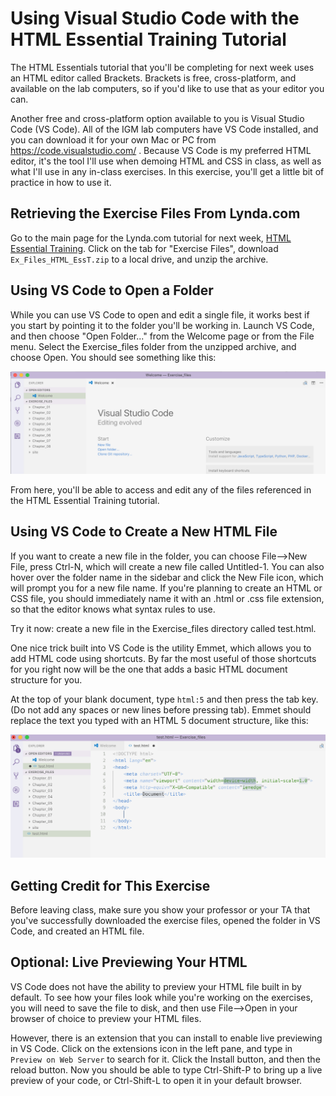 # Using Visual Studio Code with the HTML Essential Training Tutorial

The HTML Essentials tutorial that you'll be completing for next week uses an HTML editor called Brackets. Brackets is free, cross-platform, and available on the lab computers, so if you'd like to use that as your editor you can. 

Another free and cross-platform option available to you is Visual Studio Code (VS Code). All of the IGM lab computers have VS Code installed, and you can download it for your own Mac or PC from https://code.visualstudio.com/ . Because VS Code is my preferred HTML editor, it's the tool I'll use when demoing HTML and CSS in class, as well as what I'll use in any in-class exercises. In this exercise, you'll get a little bit of practice in how to use it.  

## Retrieving the Exercise Files From Lynda.com
Go to the main page for the Lynda.com tutorial for next week, [HTML Essential Training](https://www.lynda.com/Web-Development-tutorials/HTML-Essential-Training/170427-2.html?org=rit.edu). Click on the tab for "Exercise Files", download `Ex_Files_HTML_EssT.zip` to a local drive, and unzip the archive.

## Using VS Code to Open a Folder
While you can use VS Code to open and edit a single file, it works best if you start by pointing it to the folder you'll be working in. Launch VS Code, and then choose "Open Folder..." from the Welcome page or from the File menu. Select the Exercise_files folder from the unzipped archive, and choose Open. You should see something like this: 

![VS Code with Exercise Files](vscode-exercisefiles.png)

From here, you'll be able to access and edit any of the files referenced in the HTML Essential Training tutorial. 

## Using VS Code to Create a New HTML File
If you want to create a new file in the folder, you can choose File-->New File, press Ctrl-N, which will create a new file called Untitled-1. You can also hover over the folder name in the sidebar and click the New File icon, which will prompt you for a new file name. If you're planning to create an HTML or CSS file, you should immediately name it with an .html or .css file extension, so that the editor knows what syntax rules to use. 

Try it now: create a new file in the Exercise_files directory called test.html.  

One nice trick built into VS Code is the utility Emmet, which allows you to add HTML code using shortcuts. By far the most useful of those shortcuts for you right now will be the one that adds a basic HTML document structure for you. 

At the top of your blank document, type `html:5` and then press the tab key. (Do not add any spaces or new lines before pressing tab). Emmet should replace the text you typed with an HTML 5 document structure, like this: 

![VS Code HTML 5 Document](vscode-html5.png)

## Getting Credit for This Exercise
Before leaving class, make sure you show your professor or your TA that you've successfully downloaded the exercise files, opened the folder in VS Code, and created an HTML file. 

## Optional: Live Previewing Your HTML
VS Code does not have the ability to preview your HTML file built in by default. To see how your files look while you're working on the exercises, you will need to save the file to disk, and then use File-->Open in your browser of choice to preview your HTML files. 

However, there is an extension that you can install to enable live previewing in VS Code. Click on the extensions icon in the left pane, and type in `Preview on Web Server` to search for it. Click the Install button, and then the reload button. Now you should be able to type Ctrl-Shift-P to bring up a live preview of your code, or Ctrl-Shift-L to open it in your default browser. 
